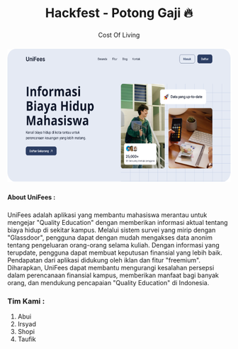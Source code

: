 <h1 align="center">Hackfest - Potong Gaji 🔥</h1>

###

<p align="center">Cost Of Living</p>

###

<div align="center">
  <img height="300" src="https://raw.githubusercontent.com/Taufik-H/UniFees/main/public/readmepict.png"  />
</div>

###

<h4 align="left">About UniFees :</h4>

###

<p align="left">UniFees adalah aplikasi yang membantu mahasiswa merantau untuk mengejar "Quality Education" dengan memberikan informasi aktual tentang biaya hidup di sekitar kampus. Melalui sistem survei yang mirip dengan "Glassdoor", pengguna dapat dengan mudah mengakses data anonim tentang pengeluaran orang-orang selama kuliah. Dengan informasi yang terupdate, pengguna dapat membuat keputusan finansial yang lebih baik. Pendapatan dari aplikasi didukung oleh iklan dan fitur "freemium". Diharapkan, UniFees dapat membantu mengurangi kesalahan persepsi dalam perencanaan finansial kampus, memberikan manfaat bagi banyak orang, dan mendukung pencapaian "Quality Education" di Indonesia.</p>

### Tim Kami :

1. Abui
2. Irsyad
3. Shopi
4. Taufik
